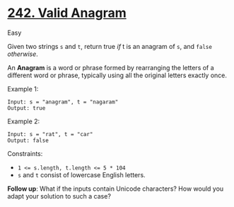 # [242. Valid Anagram](https://leetcode.com/problems/valid-anagram/)

Easy

Given two strings `s` and `t`, return true *if* t is an anagram of `s`, and `false` *otherwise*.

An **Anagram** is a word or phrase formed by rearranging the letters of a different word or phrase, typically using all the original letters exactly once.

Example 1:

    Input: s = "anagram", t = "nagaram"
    Output: true

Example 2:

    Input: s = "rat", t = "car"
    Output: false

Constraints:

- `1 <= s.length, t.length <= 5 * 104`
- `s` and `t` consist of lowercase English letters.

**Follow up**: What if the inputs contain Unicode characters? How would you adapt your solution to such a case?
